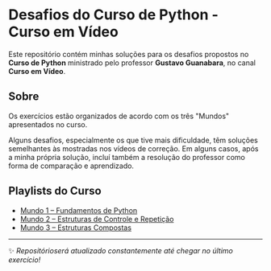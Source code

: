 # Desafios do Curso de Python - Curso em Vídeo

Este repositório contém minhas soluções para os desafios propostos no **Curso de Python** ministrado pelo professor **Gustavo Guanabara**, no canal **Curso em Vídeo**.

## Sobre

Os exercícios estão organizados de acordo com os três "Mundos" apresentados no curso.

Alguns desafios, especialmente os que tive mais dificuldade, têm soluções semelhantes às mostradas nos vídeos de correção. Em alguns casos, após a minha própria solução, incluí também a resolução do professor como forma de comparação e aprendizado.

## Playlists do Curso

- [Mundo 1 – Fundamentos de Python](https://youtube.com/playlist?list=PLHz_AreHm4dlKP6QQCekuIPky1CiwmdI6&si=2jIVgigV4esIK1Bs)  
- [Mundo 2 – Estruturas de Controle e Repetição](https://youtube.com/playlist?list=PLHz_AreHm4dk_nZHmxxf_J0WRAqy5Czye&si=xzhd11MmwEc7LVDn)  
- [Mundo 3 – Estruturas Compostas](https://youtube.com/playlist?list=PLHz_AreHm4dksnH2jVTIVNviIMBVYyFnH&si=sTL7Id6qon3OFm3s)

---

✨ *Repositórioserá atualizado constantemente até chegar no último exercício!*
